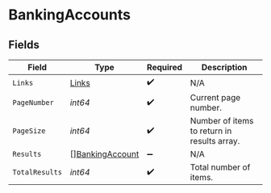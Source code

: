 # BankingAccounts


## Fields

| Field                                                     | Type                                                      | Required                                                  | Description                                               |
| --------------------------------------------------------- | --------------------------------------------------------- | --------------------------------------------------------- | --------------------------------------------------------- |
| `Links`                                                   | [Links](../../models/shared/links.md)                     | :heavy_check_mark:                                        | N/A                                                       |
| `PageNumber`                                              | *int64*                                                   | :heavy_check_mark:                                        | Current page number.                                      |
| `PageSize`                                                | *int64*                                                   | :heavy_check_mark:                                        | Number of items to return in results array.               |
| `Results`                                                 | [][BankingAccount](../../models/shared/bankingaccount.md) | :heavy_minus_sign:                                        | N/A                                                       |
| `TotalResults`                                            | *int64*                                                   | :heavy_check_mark:                                        | Total number of items.                                    |